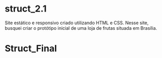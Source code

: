 # struct_2.1

Site estático e responsivo criado utilizando HTML e CSS.
Nesse site, busquei criar o protótipo inicial de uma loja de frutas situada em Brasília.
# Struct_Final
